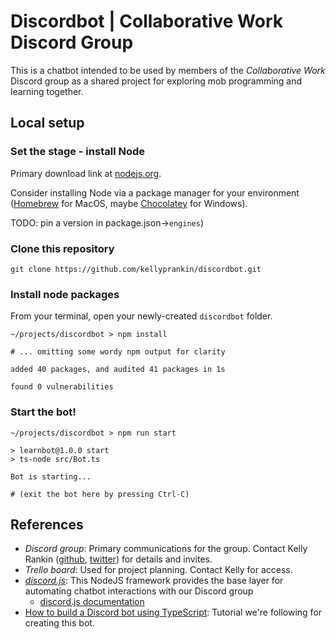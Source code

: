 # Discordbot | Collaborative Work Discord Group

This is a chatbot intended to be used by members of the *Collaborative Work* Discord group as a shared project for exploring mob programming and learning together.

## Local setup

### Set the stage - install Node

Primary download link at [nodejs.org](https://nodejs.org/en/download/).

Consider installing Node via a package manager for your environment ([Homebrew](https://brew.sh/) for MacOS, maybe [Chocolatey](https://chocolatey.org/install) for Windows).

TODO: pin a version in package.json->`engines`)

### Clone this repository

`git clone https://github.com/kellyprankin/discordbot.git`

### Install node packages

From your terminal, open your newly-created `discordbot` folder.

```console
~/projects/discordbot > npm install

# ... omitting some wordy npm output for clarity

added 40 packages, and audited 41 packages in 1s

found 0 vulnerabilities
```

### Start the bot!

```console
~/projects/discordbot > npm run start

> learnbot@1.0.0 start
> ts-node src/Bot.ts

Bot is starting...

# (exit the bot here by pressing Ctrl-C)
```

## References

- *Discord group*: Primary communications for the group. Contact Kelly Rankin ([github](https://github.com/kellyprankin), [twitter](https://twitter.com/KellyRankin19)) for details and invites.
- *Trello board*: Used for project planning. Contact Kelly for access.
- *[discord.js](https://discord.js.org/#/)*: This NodeJS framework provides the base layer for automating chatbot interactions with our Discord group
  - [discord.js documentation](https://discord.js.org/#/docs/discord.js/stable/general/welcome)
- [How to build a Discord bot using TypeScript](https://sabe.io/tutorials/how-to-build-discord-bot-typescript): Tutorial we're following for creating this bot.